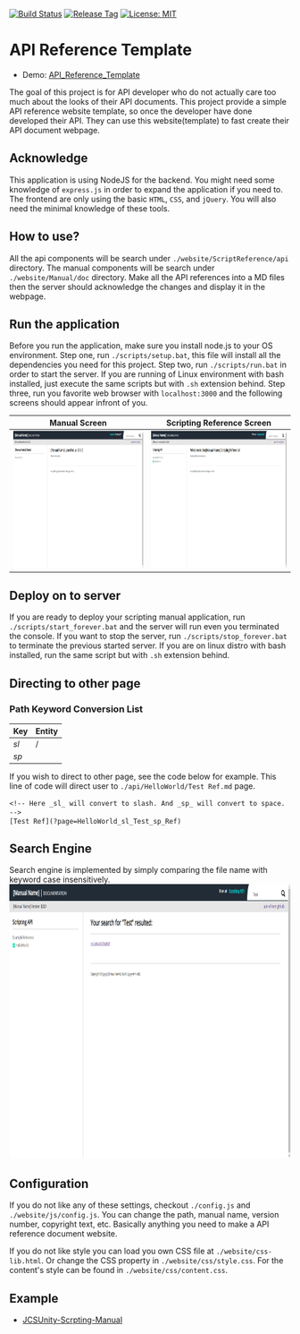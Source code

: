 [![Build Status](https://travis-ci.com/jcs090218/API_Reference_Template.svg?branch=master)](https://travis-ci.com/jcs090218/API_Reference_Template)
[![Release Tag](https://img.shields.io/github/tag/jcs090218/API_Reference_Template.svg?label=release)](https://github.com/jcs090218/API_Reference_Template/releases/latest)
[![License: MIT](https://img.shields.io/badge/License-MIT-yellow.svg)](https://opensource.org/licenses/MIT)

# API Reference Template

* Demo: [API_Reference_Template](http://www.jcs-profile.com:3000)

The goal of this project is for API developer who do not actually
care too much about the looks of their API documents. This project
provide a simple API reference website template, so once the developer
have done developed their API. They can use this website(template) to
fast create their API document webpage.

## Acknowledge

This application is using NodeJS for the backend. You might need
some knowledge of `express.js` in order to expand the application
if you need to. The frontend are only using the basic `HTML`, `CSS`,
and `jQuery`. You will also need the minimal knowledge of these tools.

## How to use?

All the api components will be search under `./website/ScriptReference/api`
directory. The manual components will be search under `./website/Manual/doc`
directory. Make all the API references into a MD files then the server
should acknowledge the changes and display it in the webpage. 

## Run the application

Before you run the application, make sure you install node.js to
your OS environment. Step one, run `./scripts/setup.bat`, this
file will install all the dependencies you need for this project.
Step two, run `./scripts/run.bat` in order to start the server.
If you are running of Linux environment with bash installed, just
execute the same scripts but with `.sh` extension behind.
Step three, run you favorite web browser with `localhost:3000` and
the following screens should appear infront of you.

Manual Screen                                                   | Scripting Reference Screen
:--------------------------------------------------------------:|:----------------------------------------------------------------------------:|
<img src="./screenshot/demo_01.png" width="465" height="245"/>  |  <img src="./screenshot/demo_02.png" width="465" height="245"/>

## Deploy on to server

If you are ready to deploy your scripting manual application, run
`./scripts/start_forever.bat` and the server will run even you terminated
the console. If you want to stop the server, run `./scripts/stop_forever.bat`
to terminate the previous started server. If you are on linux distro
with bash installed, run the same script but with `.sh` extension behind.

## Directing to other page

### Path Keyword Conversion List

| Key  | Entity |
|------|--------|
| _sl_ | /      |
| _sp_ |        |

If you wish to direct to other page, see the code below for example. This 
line of code will direct user to `./api/HelloWorld/Test Ref.md` page.
```
<!-- Here _sl_ will convert to slash. And _sp_ will convert to space. -->
[Test Ref](?page=HelloWorld_sl_Test_sp_Ref)
```

## Search Engine

Search engine is implemented by simply comparing the file name with keyword 
case insensitively.
<img src="./screenshot/search_demo.png" width="930" height="490"/>

## Configuration

If you do not like any of these settings, checkout `./config.js` and `./website/js/config.js`.
You can change the path, manual name, version number, copyright text, etc.
Basically anything you need to make a API reference document website.

If you do not like style you can load you own CSS file at `./website/css-lib.html`.
Or change the CSS property in `./website/css/style.css`. For the content's style can
be found in `./website/css/content.css`.

## Example

* [JCSUnity-Scrpting-Manual](https://github.com/jcs090218/JCSUnity-Scripting-Manual)
